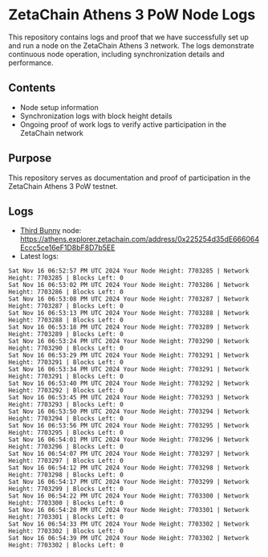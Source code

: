 # ZetaChain Athens 3 PoW Node Logs
This repository contains logs and proof that we have successfully set up and run a node on the ZetaChain Athens 3 network. The logs demonstrate continuous node operation, including synchronization details and performance.

## Contents
- Node setup information
- Synchronization logs with block height details
- Ongoing proof of work logs to verify active participation in the ZetaChain network

## Purpose
This repository serves as documentation and proof of participation in the ZetaChain Athens 3 PoW testnet.

## Logs

- [Third Bunny](https://thirdbunny.xyz/) node: https://athens.explorer.zetachain.com/address/0x225254d35dE666064Eccc5ce16eF1D8bF8D7b5EE
- Latest logs:
```
Sat Nov 16 06:52:57 PM UTC 2024 Your Node Height: 7703285 | Network Height: 7703285 | Blocks Left: 0
Sat Nov 16 06:53:02 PM UTC 2024 Your Node Height: 7703286 | Network Height: 7703286 | Blocks Left: 0
Sat Nov 16 06:53:08 PM UTC 2024 Your Node Height: 7703287 | Network Height: 7703287 | Blocks Left: 0
Sat Nov 16 06:53:13 PM UTC 2024 Your Node Height: 7703288 | Network Height: 7703288 | Blocks Left: 0
Sat Nov 16 06:53:18 PM UTC 2024 Your Node Height: 7703289 | Network Height: 7703289 | Blocks Left: 0
Sat Nov 16 06:53:24 PM UTC 2024 Your Node Height: 7703290 | Network Height: 7703290 | Blocks Left: 0
Sat Nov 16 06:53:29 PM UTC 2024 Your Node Height: 7703291 | Network Height: 7703291 | Blocks Left: 0
Sat Nov 16 06:53:34 PM UTC 2024 Your Node Height: 7703291 | Network Height: 7703291 | Blocks Left: 0
Sat Nov 16 06:53:40 PM UTC 2024 Your Node Height: 7703292 | Network Height: 7703292 | Blocks Left: 0
Sat Nov 16 06:53:45 PM UTC 2024 Your Node Height: 7703293 | Network Height: 7703293 | Blocks Left: 0
Sat Nov 16 06:53:50 PM UTC 2024 Your Node Height: 7703294 | Network Height: 7703294 | Blocks Left: 0
Sat Nov 16 06:53:56 PM UTC 2024 Your Node Height: 7703295 | Network Height: 7703295 | Blocks Left: 0
Sat Nov 16 06:54:01 PM UTC 2024 Your Node Height: 7703296 | Network Height: 7703296 | Blocks Left: 0
Sat Nov 16 06:54:07 PM UTC 2024 Your Node Height: 7703297 | Network Height: 7703297 | Blocks Left: 0
Sat Nov 16 06:54:12 PM UTC 2024 Your Node Height: 7703298 | Network Height: 7703298 | Blocks Left: 0
Sat Nov 16 06:54:17 PM UTC 2024 Your Node Height: 7703299 | Network Height: 7703299 | Blocks Left: 0
Sat Nov 16 06:54:22 PM UTC 2024 Your Node Height: 7703300 | Network Height: 7703300 | Blocks Left: 0
Sat Nov 16 06:54:28 PM UTC 2024 Your Node Height: 7703301 | Network Height: 7703301 | Blocks Left: 0
Sat Nov 16 06:54:33 PM UTC 2024 Your Node Height: 7703302 | Network Height: 7703302 | Blocks Left: 0
Sat Nov 16 06:54:39 PM UTC 2024 Your Node Height: 7703302 | Network Height: 7703302 | Blocks Left: 0
```
